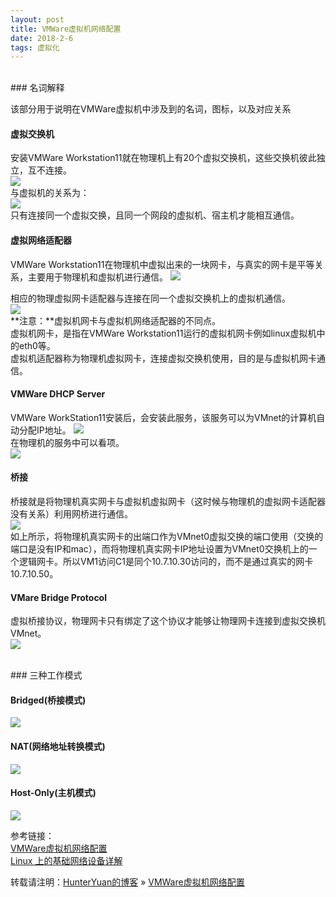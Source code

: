 ```yaml
---
layout: post
title: VMWare虚拟机网络配置
date: 2018-2-6 
tags: 虚拟化    
---
```

<br>    
### 名词解释    

该部分用于说明在VMWare虚拟机中涉及到的名词，图标，以及对应关系    

#### 虚拟交换机    

安装VMWare Workstation11就在物理机上有20个虚拟交换机，这些交换机彼此独立，互不连接。  
![](/images/posts/2018-2-6-VMWareNetworkConf/VMWareNetworkConf1.jpg)     
与虚拟机的关系为：    
![](/images/posts/2018-2-6-VMWareNetworkConf/VMWareNetworkConf2.jpg)    
只有连接同一个虚拟交换，且同一个网段的虚拟机、宿主机才能相互通信。

#### 虚拟网络适配器   

VMWare Workstation11在物理机中虚拟出来的一块网卡，与真实的网卡是平等关系，主要用于物理机和虚拟机进行通信。
![](/images/posts/2018-2-6-VMWareNetworkConf/VMWareNetworkConf3.jpg)    

相应的物理虚拟网卡适配器与连接在同一个虚拟交换机上的虚拟机通信。    
![](/images/posts/2018-2-6-VMWareNetworkConf/VMWareNetworkConf4.jpg)   
**注意：**虚拟机网卡与虚拟机网络适配器的不同点。    
虚拟机网卡，是指在VMWare Workstation11运行的虚拟机网卡例如linux虚拟机中的eth0等。    
虚拟机适配器称为物理机虚拟网卡，连接虚拟交换机使用，目的是与虚拟机网卡通信。    

#### VMWare DHCP Server    

VMWare WorkStation11安装后，会安装此服务，该服务可以为VMnet的计算机自动分配IP地址。 
![](/images/posts/2018-2-6-VMWareNetworkConf/VMWareNetworkConf5.jpg)    
在物理机的服务中可以看项。  
![](/images/posts/2018-2-6-VMWareNetworkConf/VMWareNetworkConf6.jpg)     

#### 桥接

桥接就是将物理机真实网卡与虚拟机虚拟网卡（这时候与物理机的虚拟网卡适配器没有关系）利用网桥进行通信。    
![](/images/posts/2018-2-6-VMWareNetworkConf/VMWareNetworkConf7.jpg)     
如上所示，将物理机真实网卡的出端口作为VMnet0虚拟交换的端口使用（交换的端口是没有IP和mac），而将物理机真实网卡IP地址设置为VMnet0交换机上的一个逻辑网卡。所以VM1访问C1是同个10.7.10.30访问的，而不是通过真实的网卡10.7.10.50。   

#### VMare Bridge Protocol    
虚拟桥接协议，物理网卡只有绑定了这个协议才能够让物理网卡连接到虚拟交换机VMnet。    
![](/images/posts/2018-2-6-VMWareNetworkConf/VMWareNetworkConf11.jpg)    

<br>    
### 三种工作模式    

#### Bridged(桥接模式) 
![](/images/posts/2018-2-6-VMWareNetworkConf/VMWareNetworkConf8.jpg)     

#### NAT(网络地址转换模式)
![](/images/posts/2018-2-6-VMWareNetworkConf/VMWareNetworkConf9.jpg)     

#### Host-Only(主机模式)
![](/images/posts/2018-2-6-VMWareNetworkConf/VMWareNetworkConf10.jpg)     

参考链接：    
[VMWare虚拟机网络配置](http://jwcqc.me/2016/08/18/vmware-network-configuration/)        
[Linux 上的基础网络设备详解](https://www.ibm.com/developerworks/cn/linux/1310_xiawc_networkdevice/index.html)        

转载请注明：[HunterYuan的博客](https://clodfisher.github.io/) » [VMWare虚拟机网络配置](https://clodfisher.github.io/2018/06/VMWareNetworkConf/)   




